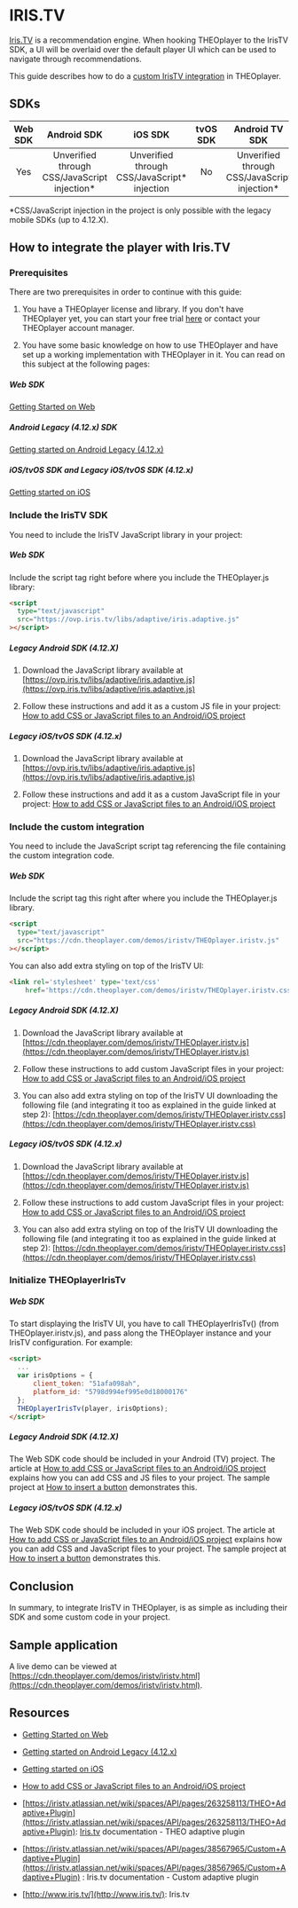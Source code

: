 # IRIS.TV

[Iris.TV](https://www.iris.tv/) is a recommendation engine. When hooking THEOplayer to the IrisTV SDK, a UI will be overlaid over the default player UI which can be used to navigate through recommendations.

This guide describes how to do a [custom IrisTV integration](https://iristv.atlassian.net/wiki/spaces/API/pages/38567965/Custom+Adaptive+Plug-in+Integrations) in THEOplayer.

## SDKs

| Web SDK |                 Android SDK                 |                   iOS SDK                   | tvOS SDK |               Android TV SDK                | Chromecast SDK |
| :-----: | :-----------------------------------------: | :-----------------------------------------: | :------: | :-----------------------------------------: | :------------: |
|   Yes   | Unverified through CSS/JavaScript injection* | Unverified through CSS/JavaScript* injection |    No    | Unverified through CSS/JavaScript injection* |      N/A       |

*CSS/JavaScript injection in the project is only possible with the legacy mobile SDKs (up to 4.12.X).

## How to integrate the player with Iris.TV

### Prerequisites

There are two prerequisites in order to continue with this guide:

1. You have a THEOplayer license and library. If you don't have THEOplayer yet, you can start your free trial [here](https://portal.theoplayer.com/) or contact your THEOplayer account manager.

2. You have some basic knowledge on how to use THEOplayer and have set up a working implementation with THEOplayer in it. You can read on this subject at the following pages:

##### Web SDK

[Getting Started on Web](../../getting-started/01-sdks/01-web/00-getting-started.mdx)

##### Android Legacy (4.12.x) SDK

[Getting started on Android Legacy (4.12.x)](../../getting-started/01-sdks/02-android-legacy-v4/00-getting-started.md)

##### iOS/tvOS SDK and Legacy iOS/tvOS SDK (4.12.x)

[Getting started on iOS](../../getting-started/01-sdks/03-ios-legacy-v4/00-getting-started.md)

### Include the IrisTV SDK

You need to include the IrisTV JavaScript library in your project:

##### Web SDK

Include the script tag right before where you include the THEOplayer.js library:

```html
<script
  type="text/javascript"
  src="https://ovp.iris.tv/libs/adaptive/iris.adaptive.js"
></script>
```

##### Legacy Android SDK (4.12.X)

1. Download the JavaScript library available at [https://ovp.iris.tv/libs/adaptive/iris.adaptive.js](https://ovp.iris.tv/libs/adaptive/iris.adaptive.js)

2. Follow these instructions and add it as a custom JS file in your project: [How to add CSS or JavaScript files to an Android/iOS project](../../faq/01-how-to-add-css-or-javascript-files-to-android-ios.md)

##### Legacy iOS/tvOS SDK (4.12.x)

1. Download the JavaScript library available at [https://ovp.iris.tv/libs/adaptive/iris.adaptive.js](https://ovp.iris.tv/libs/adaptive/iris.adaptive.js)

2. Follow these instructions and add it as a custom JavaScript file in your project: [How to add CSS or JavaScript files to an Android/iOS project](../../faq/01-how-to-add-css-or-javascript-files-to-android-ios.md)

### Include the custom integration

You need to include the JavaScript script tag referencing the file containing the custom integration code.

##### Web SDK

Include the script tag this right after where you include the THEOplayer.js library.

```html
<script
  type="text/javascript"
  src="https://cdn.theoplayer.com/demos/iristv/THEOplayer.iristv.js"
></script>
```

You can also add extra styling on top of the IrisTV UI:

```html
<link rel='stylesheet' type='text/css'
    href='https://cdn.theoplayer.com/demos/iristv/THEOplayer.iristv.css' />
```

##### Legacy Android SDK (4.12.X)

1. Download the JavaScript library available at [https://cdn.theoplayer.com/demos/iristv/THEOplayer.iristv.js](https://cdn.theoplayer.com/demos/iristv/THEOplayer.iristv.js)

2. Follow these instructions to add custom JavaScript files in your project: [How to add CSS or JavaScript files to an Android/iOS project](../../faq/01-how-to-add-css-or-javascript-files-to-android-ios.md)

3. You can also add extra styling on top of the IrisTV UI downloading the following file (and integrating it too as explained in the guide linked at step 2): [https://cdn.theoplayer.com/demos/iristv/THEOplayer.iristv.css](https://cdn.theoplayer.com/demos/iristv/THEOplayer.iristv.css)

##### Legacy iOS/tvOS SDK (4.12.x)

1. Download the JavaScript library available at [https://cdn.theoplayer.com/demos/iristv/THEOplayer.iristv.js](https://cdn.theoplayer.com/demos/iristv/THEOplayer.iristv.js)

2. Follow these instructions to add custom JavaScript files in your project: [How to add CSS or JavaScript files to an Android/iOS project](../../faq/01-how-to-add-css-or-javascript-files-to-android-ios.md)

3. You can also add extra styling on top of the IrisTV UI downloading the following file (and integrating it too as explained in the guide linked at step 2): [https://cdn.theoplayer.com/demos/iristv/THEOplayer.iristv.css](https://cdn.theoplayer.com/demos/iristv/THEOplayer.iristv.css)

### Initialize THEOplayerIrisTv

##### Web SDK

To start displaying the IrisTV UI, you have to call THEOplayerIrisTv() (from THEOplayer.iristv.js), and pass along the THEOplayer instance and your IrisTV configuration. For example:

```html
<script>
  ...
  var irisOptions = {
      client_token: "51afa098ah",
      platform_id: "5798d994ef995e0d18000176"
  };
  THEOplayerIrisTv(player, irisOptions);
</script>
```

##### Legacy Android SDK (4.12.X)

The Web SDK code should be included in your Android (TV) project. The article at [How to add CSS or JavaScript files to an Android/iOS project](../../faq/01-how-to-add-css-or-javascript-files-to-android-ios.md) explains how you can add CSS and JS files to your project. The sample project at [How to insert a button](../../how-to-guides/11-ui/07-how-to-insert-a-button.md) demonstrates this.

##### Legacy iOS/tvOS SDK (4.12.x)

The Web SDK code should be included in your iOS project. The article at [How to add CSS or JavaScript files to an Android/iOS project](../../faq/01-how-to-add-css-or-javascript-files-to-android-ios.md) explains how you can add CSS and JavaScript files to your project. The sample project at [How to insert a button](../../how-to-guides/11-ui/07-how-to-insert-a-button.md) demonstrates this.

## Conclusion

In summary, to integrate IrisTV in THEOplayer, is as simple as including their SDK and some custom code in your project.

## Sample application

A live demo can be viewed at [https://cdn.theoplayer.com/demos/iristv/iristv.html](https://cdn.theoplayer.com/demos/iristv/iristv.html).

## Resources

- [Getting Started on Web](../../getting-started/01-sdks/01-web/00-getting-started.mdx)

- [Getting started on Android Legacy (4.12.x)](../../getting-started/01-sdks/02-android-legacy-v4/00-getting-started.md)

- [Getting started on iOS](../../getting-started/01-sdks/03-ios-legacy-v4/00-getting-started.md)

- [How to add CSS or JavaScript files to an Android/iOS project](../../faq/01-how-to-add-css-or-javascript-files-to-android-ios.md)

- [https://iristv.atlassian.net/wiki/spaces/API/pages/263258113/THEO+Adaptive+Plugin](https://iristv.atlassian.net/wiki/spaces/API/pages/263258113/THEO+Adaptive+Plugin): [Iris.tv](http://Iris.tv) documentation - THEO adaptive plugin

- [https://iristv.atlassian.net/wiki/spaces/API/pages/38567965/Custom+Adaptive+Plugin](https://iristv.atlassian.net/wiki/spaces/API/pages/38567965/Custom+Adaptive+Plugin) : Iris.tv documentation - Custom adaptive plugin

- [http://www.iris.tv/](http://www.iris.tv/): Iris.tv
